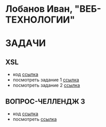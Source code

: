 # Лобанов Иван, "ВЕБ-ТЕХНОЛОГИИ"

# ЗАДАЧИ

## XSL
- код [ссылка](https://github.com/mamonten0k/web_itmo/tree/main/xsl)
- посмотреть задание 1 [ссылка](https://mamonten0k.github.io/web_itmo/xsl/xsl_1.xml)
- посмотреть задание 2 [ссылка](https://mamonten0k.github.io/web_itmo/xsl/xsl_2.xml)

## ВОПРОС-ЧЕЛЛЕНДЖ 3
- код [ссылка](https://github.com/mamonten0k/web_itmo/tree/main/challenge_3)
- посмотреть [ссылка](https://mamonten0k.github.io/web_itmo/challenge_3/)